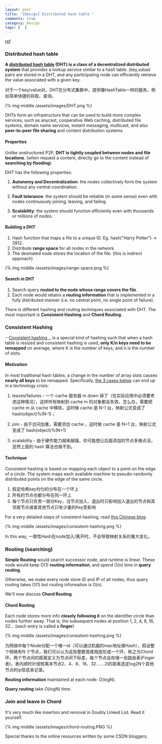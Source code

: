 ```yaml
---
layout: post
title: "[Design] Distributed hash table "
comments: true
category: Design
tags: [  ]
---
```


[ref](http://blog.csdn.net/yfkiss/article/details/6977509)

### Distributed hash table

__A [distributed hash table](http://en.wikipedia.org/wiki/Distributed_hash_table) (DHT) is a class of a decentralized distributed system__ that provides a lookup service similar to a hash table. (key,value) pairs are stored in a DHT, and any participating node can efficiently retrieve the value associated with a given key.

对于一个key/value对，DHT在分布式集群中，提供像HashTable一样的服务，例如简单快捷的存取、查询。

{% img middle /assets/images/DHT.png %}

DHTs form an infrastructure that can be used to build more complex services, such as anycast, cooperative Web caching, distributed file systems, domain name services, instant messaging, multicast, and also __peer-to-peer file sharing__ and content distribution systems. 

#### Properties 

Unlike unstructured P2P, __DHT is tightly coupled between nodes and file locations__. (when request a content, directly go to the content instead of __searching by flooding__) 

DHT has the following properties: 

1. __Autonomy and Decentralization__: the nodes collectively form the system without any central coordination.

1. __Fault tolerance__: the system should be reliable (in some sense) even with nodes continuously joining, leaving, and failing.

1. __Scalability__: the system should function efficiently even with thousands or millions of nodes.

#### Building a DHT

1. Hash function that maps a file to a unique ID. Eg. hash("Harry Potter") -> 3912. 
2. Distribute __range space__ for all nodes in the network. 
3. The desinated node stores the location of the file. (this is indirect approach)

{% img middle /assets/images/range-space.png %}

#### Search in DHT

1. Search query __routed to the node whose range covers the file__. 
2. Each node would retains a __routing information__ that is implemented in a fully distributed manner (i.e. no central point, no single point of failure). 

There is different hashing and routing techniques associated with DHT. The most important is __Consistent Hashing__ and __Chord Routing__. 

### Consistent Hashing

--[Consistent hashing](http://en.wikipedia.org/wiki/Consistent_hashing)__ is a special kind of hashing such that when a hash table is resized and consistent hashing is used, __only K/n keys need to be remapped__ on average, where K is the number of keys, and n is the number of slots. 

#### Motivation

In most traditional hash tables, a change in the number of array slots causes __nearly all keys__ to be remapped. Specifically, [the 3 cases below](http://blog.csdn.net/sparkliang/article/details/5279393) can end up in a technology crisis: 

1. leaves/failures - 一个 cache 服务器 m down 掉了（在实际应用中必须要考虑这种情况），这样所有映射到 cache m 的对象都会失效，怎么办，需要把 cache m 从 cache 中移除，这时候 cache 是 N-1 台，映射公式变成了 hash(object)%(N-1)；

1. join - 由于访问加重，需要添加 cache ，这时候 cache 是 N+1 台，映射公式变成了 hash(object)%(N+1)

1. scalability - 由于硬件能力越来越强，你可能想让后面添加的节点多做点活，显然上面的 hash 算法也做不到。

#### Technique

Consistent hashing is based on mapping each object to a point on the edge of a circle. The system maps each available machine to pseudo-randomly distributed points on the edge of the same circle.

1. 假定哈希key均匀的分布在一个环上
1. 所有的节点也都分布在同一环上
1. 每个节点只负责一部分Key，当节点加入、退出时只影响加入退出的节点和其邻居节点或者其他节点只有少量的Key受影响

For a very detailed steps of consistent hashing, read [this Chinese blog](http://blog.csdn.net/sparkliang/article/details/5279393).

{% img middle /assets/images/consistent-hashing.png %}

In this way, 一致性Hash在node加入/离开时，不会导致映射关系的重大变化。

### Routing (searching)

__Simple Routing__ would search successor node, and runtime is linear. These node would keep O(1) __routing information__, and spend O(n) time in __query routing__. 

Otherwise, we make every node store ID and IP of all nodes, thus query routing takes O(1) but routing information is O(n). 

We'll now discuss __Chord Routing__.

#### Chord Routing

Each node stores more info __closely following it__ on the identifier circle than nodes further away. That is, the subsequent nodes at position 1, 2, 4, 8, 16, 32... (each entry is called a __finger__)

{% img middle /assets/images/consistent-hashing.png %}

为网络中每个Node分配一个唯一id（可以通过机器的mac地址做Hash），假设整个网络有N 个节点，我们可以认为这些整数首尾相连形成一个环，称之为Chord环。两个节点间的距离定义为节点间下标差，每个节点会存储一张路由表(Finger表)，表内顺时针按照离本节点2、4、8、16、32.……2i的距离选定log2N个其他节点的ip信息来记录。

__Routing information__ maintained at each node: O(logN). 

__Query routing__ take O(logN) time. 

### Join and leave in Chord

It's very much like insertion and removal in Doubly Linked List. Read it yourself. 

{% img middle /assets/images/chord-routing.PNG %}

Special thanks to the online resources written by some CSDN bloggers. 

